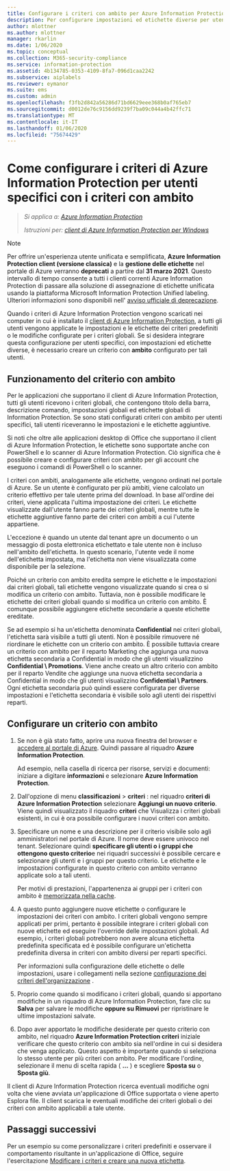 ```yaml
---
title: Configurare i criteri con ambito per Azure Information Protection - AIP
description: Per configurare impostazioni ed etichette diverse per utenti specifici, è necessario configurare un criterio con ambito per Azure Information Protection.
author: mlottner
ms.author: mlottner
manager: rkarlin
ms.date: 1/06/2020
ms.topic: conceptual
ms.collection: M365-security-compliance
ms.service: information-protection
ms.assetid: 4b134785-0353-4109-8fa7-096d1caa2242
ms.subservice: aiplabels
ms.reviewer: eymanor
ms.suite: ems
ms.custom: admin
ms.openlocfilehash: f3fb2d842a56286d71bd6629eee368b0af765eb7
ms.sourcegitcommit: d0012de76c9156dd9239f7ba09c044a4b42ffc71
ms.translationtype: MT
ms.contentlocale: it-IT
ms.lasthandoff: 01/06/2020
ms.locfileid: "75674429"
---
```

# <a name="how-to-configure-the-azure-information-protection-policy-for-specific-users-by-using-scoped-policies"></a>Come configurare i criteri di Azure Information Protection per utenti specifici con i criteri con ambito

>*Si applica a: [Azure Information Protection](https://azure.microsoft.com/pricing/details/information-protection)*
>
> *Istruzioni per: [client di Azure Information Protection per Windows](faqs.md#whats-the-difference-between-the-azure-information-protection-client-and-the-azure-information-protection-unified-labeling-client)*

> [!NOTE] 
> Per offrire un'esperienza utente unificata e semplificata, **Azure Information Protection client (versione classica)** e la **gestione delle etichette** nel portale di Azure verranno **deprecati** a partire dal **31 marzo 2021**. Questo intervallo di tempo consente a tutti i clienti correnti Azure Information Protection di passare alla soluzione di assegnazione di etichette unificata usando la piattaforma Microsoft Information Protection Unified labeling. Ulteriori informazioni sono disponibili nell' [avviso ufficiale di deprecazione](https://aka.ms/aipclassicsunset).

Quando i criteri di Azure Information Protection vengono scaricati nei computer in cui è installato il [client di Azure Information Protection](https://www.microsoft.com/en-us/download/details.aspx?id=53018), a tutti gli utenti vengono applicate le impostazioni e le etichette dei criteri predefiniti o le modifiche configurate per i criteri globali. Se si desidera integrare questa configurazione per utenti specifici, con impostazioni ed etichette diverse, è necessario creare un criterio con **ambito** configurato per tali utenti.

## <a name="how-scoped-policies-work"></a>Funzionamento del criterio con ambito

Per le applicazioni che supportano il client di Azure Information Protection, tutti gli utenti ricevono i criteri globali, che contengono titolo della barra, descrizione comando, impostazioni globali ed etichette globali di Information Protection. Se sono stati configurati criteri con ambito per utenti specifici, tali utenti riceveranno le impostazioni e le etichette aggiuntive. 

Si noti che oltre alle applicazioni desktop di Office che supportano il client di Azure Information Protection, le etichette sono supportate anche con PowerShell e lo scanner di Azure Information Protection. Ciò significa che è possibile creare e configurare criteri con ambito per gli account che eseguono i comandi di PowerShell o lo scanner. 

I criteri con ambiti, analogamente alle etichette, vengono ordinati nel portale di Azure. Se un utente è configurato per più ambiti, viene calcolato un criterio effettivo per tale utente prima del download. In base all'ordine dei criteri, viene applicata l'ultima impostazione dei criteri. Le etichette visualizzate dall'utente fanno parte dei criteri globali, mentre tutte le etichette aggiuntive fanno parte dei criteri con ambiti a cui l'utente appartiene.

L'eccezione è quando un utente dal tenant apre un documento o un messaggio di posta elettronica etichettato e tale utente non è incluso nell'ambito dell'etichetta. In questo scenario, l'utente vede il nome dell'etichetta impostata, ma l'etichetta non viene visualizzata come disponibile per la selezione.  

Poiché un criterio con ambito eredita sempre le etichette e le impostazioni dai criteri globali, tali etichette vengono visualizzate quando si crea o si modifica un criterio con ambito. Tuttavia, non è possibile modificare le etichette dei criteri globali quando si modifica un criterio con ambito. È comunque possibile aggiungere etichette secondarie a queste etichette ereditate.

Se ad esempio si ha un'etichetta denominata **Confidential** nei criteri globali, l'etichetta sarà visibile a tutti gli utenti. Non è possibile rimuovere né riordinare le etichette con un criterio con ambito. È possibile tuttavia creare un criterio con ambito per il reparto Marketing che aggiunga una nuova etichetta secondaria a Confidential in modo che gli utenti visualizzino **Confidential \ Promotions**. Viene anche creato un altro criterio con ambito per il reparto Vendite che aggiunge una nuova etichetta secondaria a Confidential in modo che gli utenti visualizzino **Confidential \ Partners**. Ogni etichetta secondaria può quindi essere configurata per diverse impostazioni e l'etichetta secondaria è visibile solo agli utenti dei rispettivi reparti.

## <a name="configure-a-scoped-policy"></a>Configurare un criterio con ambito

1. Se non è già stato fatto, aprire una nuova finestra del browser e [accedere al portale di Azure](configure-policy.md#signing-in-to-the-azure-portal). Quindi passare al riquadro **Azure Information Protection**.

    Ad esempio, nella casella di ricerca per risorse, servizi e documenti: iniziare a digitare **informazioni** e selezionare **Azure Information Protection**.

2. Dall'opzione di menu **classificazioni** > **criteri** : nel riquadro **criteri di Azure Information Protection** selezionare **Aggiungi un nuovo criterio**. Viene quindi visualizzato il riquadro **criteri** che Visualizza i criteri globali esistenti, in cui è ora possibile configurare i nuovi criteri con ambito.

3. Specificare un nome e una descrizione per il criterio visibile solo agli amministratori nel portale di Azure. Il nome deve essere univoco nel tenant. Selezionare quindi **specificare gli utenti o i gruppi che ottengono questo criterio**e nei riquadri successivi è possibile cercare e selezionare gli utenti e i gruppi per questo criterio. Le etichette e le impostazioni configurate in questo criterio con ambito verranno applicate solo a tali utenti.
    
    Per motivi di prestazioni, l'appartenenza ai gruppi per i criteri con ambito è [memorizzata nella cache](prepare.md#group-membership-caching-by-azure-information-protection).

4. A questo punto aggiungere nuove etichette o configurare le impostazioni dei criteri con ambito. I criteri globali vengono sempre applicati per primi, pertanto è possibile integrare i criteri globali con nuove etichette ed eseguire l'override delle impostazioni globali. Ad esempio, i criteri globali potrebbero non avere alcuna etichetta predefinita specificata ed è possibile configurare un'etichetta predefinita diversa in criteri con ambito diversi per reparti specifici.

    Per informazioni sulla configurazione delle etichette o delle impostazioni, usare i collegamenti nella sezione [configurazione dei criteri dell'organizzazione](configure-policy.md#configuring-your-organizations-policy) .

6. Proprio come quando si modificano i criteri globali, quando si apportano modifiche in un riquadro di Azure Information Protection, fare clic su **Salva** per salvare le modifiche **oppure su Rimuovi** per ripristinare le ultime impostazioni salvate. 

7. Dopo aver apportato le modifiche desiderate per questo criterio con ambito, nel riquadro **Azure Information Protection criteri** iniziale verificare che questo criterio con ambito sia nell'ordine in cui si desidera che venga applicato. Questo aspetto è importante quando si seleziona lo stesso utente per più criteri con ambito. Per modificare l'ordine, selezionare il menu di scelta rapida ( **...** ) e scegliere **Sposta su** o **Sposta giù**. 

Il client di Azure Information Protection ricerca eventuali modifiche ogni volta che viene avviata un'applicazione di Office supportata o viene aperto Esplora file. Il client scarica le eventuali modifiche dei criteri globali o dei criteri con ambito applicabili a tale utente.

## <a name="next-steps"></a>Passaggi successivi

Per un esempio su come personalizzare i criteri predefiniti e osservare il comportamento risultante in un'applicazione di Office, seguire l'esercitazione [Modificare i criteri e creare una nuova etichetta](infoprotect-quick-start-tutorial.md).
